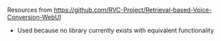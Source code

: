 Resources from https://github.com/RVC-Project/Retrieval-based-Voice-Conversion-WebUI
- Used because no library currently exists with equivalent functionality